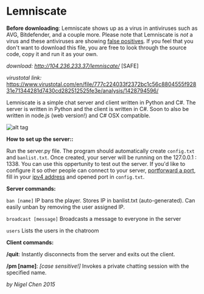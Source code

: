 # Lemniscate


**Before downloading**: Lemniscate shows up as a virus in antiviruses such as AVG, Bitdefender, and a couple more. Please note that Lemniscate is *not* a virus and these antiviruses are showing [false positives](http://www.howtogeek.com/180162/how-to-tell-if-a-virus-is-actually-a-false-positive/). If you feel that you don't want to download this file, you are free to look through the source code, copy it and run it as your own. 

*download: http://104.236.233.37/lemniscate/* [SAFE]

*virustotal link:* https://www.virustotal.com/en/file/777c224033f2372bc1c56c8804555f92831e71344281d7430cd282512525fe3e/analysis/1428794596/





Lemniscate is a simple chat server and client written in Python and C#. The server is written in Python and the client is written in C#. Soon to also be written in node.js (web version!) and C# OSX compatible.

![alt tag](http://i.imgur.com/fhLf6FS.png)

**How to set up the server::**

Run the server.py file. The program should automatically create `config.txt` and `banlist.txt`. Once created, your server will be running on the 127.0.0.1 : 1338. You can use this oppertunity to test out the server. If you'd like to configure it so other people can connect to your server, [portforward a port](http://www.wikihow.com/Set-Up-Port-Forwarding-on-a-Router), fill in your [ipv4 address](http://i.imgur.com/dqW4wHL.png) and opened port in `config.txt`. 

**Server commands:**

```ban [name]``` IP bans the player. Stores IP in banlist.txt (auto-generated). Can easily unban by removing the user assigned IP.

```broadcast [message]``` Broadcasts a message to everyone in the server

```users``` Lists the users in the chatroom


**Client commands:**

**/quit**: Instantly disconnects from the server and exits out the client.

**/pm [name]**: *[case sensitive!]* Invokes a private chatting session with the specified name.




*by Nigel Chen 2015*
